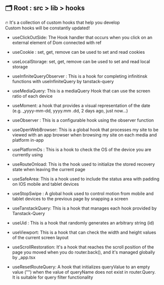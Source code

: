 ## 🗂️ Root : src > lib > hooks

🔥 It's a collection of custom hooks that help you develop<br/>
Custom hooks will be constantly updated!

- useClickOutSide: The Hook handler that occurs when you click on an external element of Dom connected with ref

- useCookie : set, get, remove can be used to set and read cookies

- useLocalStorage: set, get, remove can be used to set and read local storage

- useInfiniteQueryObserver : This is a hook for completing infinitinsk functions with useInfiniteQuery by tanstack-query

- useMediaQuery: This is a mediaQuery Hook that can use the screen ratio of each device

- useMoment: a hook that provides a visual representation of the date (e.g. \_yyyy-mm-dd, yyyy.mm .dd, 2 days ago, just now...)

- useObserver : This is a configurable hook using the observer function

- useOpenWebBrowser: This is a global hook that processes my site to be viewed with an app browser when browsing my site on each media and platform in-app

- usePlatformOs : This is a hook to check the OS of the device you are currently using

- useRouteOnload: This is the hook used to initialize the stored recovery state when leaving the current page

- useSafeArea: This is a hook used to include the status area with padding on IOS mobile and tablet devices

- useStopSwipe : A global hook used to control motion from mobile and tablet devices to the previous page by snapping a screen

- useTanstackQuery: This is a hook that manages each hook provided by Tanstack-Query

- useUid : This is a hook that randomly generates an arbitrary string (id)

- useViewport: This is a hook that can check the width and height values of the current screen layout

- useScrollRestoration: It's a hook that reaches the scroll position of the page you moved when you do router.back(), and it's managed globally by \_app.tsx

- useResetRouteQuery: A hook that initializes queryValue to an empty value ("") when the value of queryName does not exist in router.Query. It is suitable for query filter functionality

